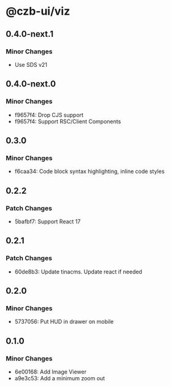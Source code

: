 # @czb-ui/viz

## 0.4.0-next.1

### Minor Changes

- Use SDS v21

## 0.4.0-next.0

### Minor Changes

- f9657f4: Drop CJS support
- f9657f4: Support RSC/Client Components

## 0.3.0

### Minor Changes

- f6caa34: Code block syntax highlighting, inline code styles

## 0.2.2

### Patch Changes

- 5bafbf7: Support React 17

## 0.2.1

### Patch Changes

- 60de8b3: Update tinacms. Update react if needed

## 0.2.0

### Minor Changes

- 5737056: Put HUD in drawer on mobile

## 0.1.0

### Minor Changes

- 6e00168: Add Image Viewer
- a9e3c53: Add a minimum zoom out
